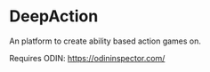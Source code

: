 # DeepAction
An platform to create ability based action games on.

Requires ODIN: https://odininspector.com/

